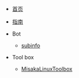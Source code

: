 <!-- docs/_sidebar.md -->

* [首页](zh-cn/)
* [指南](zh-cn/guide)

* Bot

    * [subinfo](/zh-cn/bot/subinfo)

* Tool box

    * [MisakaLinuxToolbox](/zh-cn/toolbox/toolbox)
